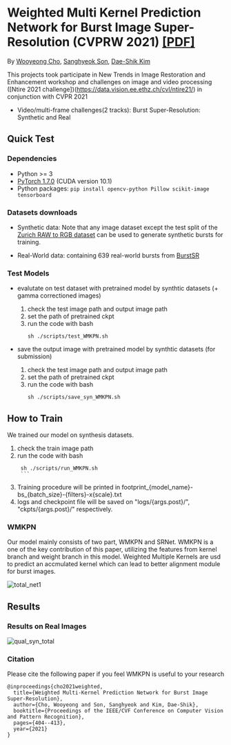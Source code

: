 # Weighted Multi Kernel Prediction Network for Burst Image Super-Resolution (CVPRW 2021) <a href="https://openaccess.thecvf.com/content/CVPR2021W/NTIRE/html/Cho_Weighted_Multi-Kernel_Prediction_Network_for_Burst_Image_Super-Resolution_CVPRW_2021_paper.html" target="_blank">[PDF]</a>
By [Wooyeong Cho](https://sites.google.com/view/wooyeongcho), [Sanghyeok Son](https://sites.google.com/view/sanghyeokson/%ED%99%88), [Dae-Shik Kim](https://scholar.google.com/citations?user=nd-UgBYAAAAJ&hl=en&oi=ao) 

This projects took participate in New Trends in Image Restoration and Enhancement workshop and challenges on image and video processing ([Ntire 2021 challenge])(https://data.vision.ee.ethz.ch/cvl/ntire21/) in conjunction with CVPR 2021 

- Video/multi-frame challenges(2 tracks): Burst Super-Resolution: Synthetic and Real

## Quick Test
### Dependencies
- Python >= 3
- [PyTorch 1.7.0](https://pytorch.org/) (CUDA version 10.1) 
- Python packages:  `pip install opencv-python Pillow scikit-image tensorboard`

### Datasets downloads
- Synthetic data: Note that any image dataset except the 
test split of the [Zurich RAW to RGB dataset](http://people.ee.ethz.ch/~ihnatova/pynet.html#dataset) 
can be used to generate synthetic bursts for training. 

- Real-World data: containing 639 real-world bursts from [BurstSR](https://data.vision.ee.ethz.ch/bhatg/track2_test_set.zip)


### Test Models

- evalutate on test dataset with pretrained model by synthtic datasets (+ gamma correctioned images)
   1. check the test image path and output image path
   2. set the path of pretrained ckpt 
   3. run the code with bash
        ```
        sh ./scripts/test_WMKPN.sh 
        ```  

- save the output image with pretrained model by synthtic datasets (for submission)
   1. check the test image path and output image path
   2. set the path of pretrained ckpt 
   3. run the code with bash
        ```
        sh ./scripts/save_syn_WMKPN.sh 
        ```  
        
## How to Train
We trained our model on synthesis datasets.

 1. check the train image path
 2. run the code with bash
       ```
        sh ./scripts/run_WMKPN.sh
        ```
 3. Training procedure will be printed in footprint_{model_name}-bs_{batch_size}-{filters}-x{scale}.txt
 4. logs and checkpoint file will be saved on "logs/{args.post}/", "ckpts/{args.post}/" respectively.   

### WMKPN
Our model mainly consists of two part, WMKPN and SRNet. WMKPN is a one of the key contribution of this paper, utilizing the features from kernel branch and weight branch in this model. Weighted Multiple Kernels are usd to predict an accmulated kernel which can lead to better alignment module for burst images.

![total_net1](https://user-images.githubusercontent.com/46465539/126039353-5cf58307-8e40-4cc3-8ef8-c8b62e512eb2.PNG)

## Results

### Results on Real Images
![qual_syn_total](https://user-images.githubusercontent.com/46465539/126039403-2f66d5e4-8696-48dc-98c8-52d1c6dbb68f.PNG)

### Citation 
Please cite the following paper if you feel WMKPN is useful to your research
```
@inproceedings{cho2021weighted,
  title={Weighted Multi-Kernel Prediction Network for Burst Image Super-Resolution},
  author={Cho, Wooyeong and Son, Sanghyeok and Kim, Dae-Shik},
  booktitle={Proceedings of the IEEE/CVF Conference on Computer Vision and Pattern Recognition},
  pages={404--413},
  year={2021}
}
```
